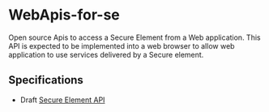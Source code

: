 WebApis-for-se
==============

Open source Apis to access a Secure Element from a Web application.
This API is expected to be implemented into a web browser to allow web application to use services delivered by a Secure element.

Specifications
--------------

* Draft [Secure Element API](http://globalplatform.github.io/WebApis-for-se/doc)
